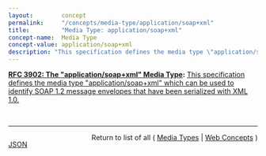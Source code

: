 ```yaml
---
layout:        concept
permalink:     "/concepts/media-type/application/soap+xml"
title:         "Media Type: application/soap+xml"
concept-name:  Media Type
concept-value: application/soap+xml
description: "This specification defines the media type \"application/soap+xml\" which can be used to identify SOAP 1.2 message envelopes that have been serialized with XML 1.0."
---
```


**[RFC 3902: The "application/soap+xml" Media Type](/specs/IETF/RFC/3902 "This document defines the &#34;application/soap+xml&#34; media type which can be used to describe SOAP 1.2 messages serialized as XML 1.0."):** [This specification defines the media type "application/soap+xml" which can be used to identify SOAP 1.2 message envelopes that have been serialized with XML 1.0.](http://tools.ietf.org/html/rfc3902#section-1 "Read documentation for Media Type &#34;application/soap+xml&#34;")

<br/>
<hr/>

<p style="float : left"><a href="./application/soap+xml.json" title="JSON representing this particular Web Concept value">JSON</a></p>
<p style="text-align: right">Return to list of all ( <a href="../media-type/">Media Types</a> | <a href="../">Web Concepts</a> )</p>
